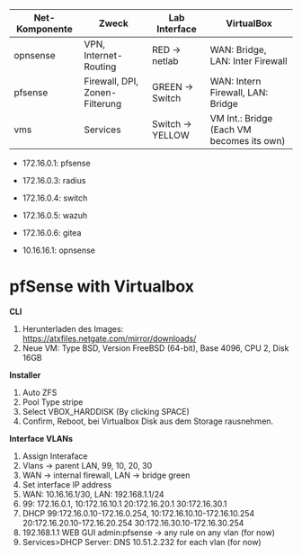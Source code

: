 

| Net-Komponente | Zweck                          | Lab Interface    | VirtualBox                                |
| -------------- | ------------------------------ | ---------------- | ----------------------------------------- |
| opnsense       | VPN, Internet-Routing          | RED -> netlab    | WAN: Bridge, LAN: Inter Firewall          |
| pfsense        | Firewall, DPI, Zonen-Filterung | GREEN -> Switch  | WAN: Intern Firewall, LAN: Bridge         |
| vms            | Services                       | Switch -> YELLOW | VM Int.: Bridge (Each VM becomes its own) |



- 172.16.0.1: pfsense
- 172.16.0.3: radius
- 172.16.0.4: switch
- 172.16.0.5: wazuh
- 172.16.0.6: gitea

- 10.16.16.1: opnsense

# pfSense with Virtualbox

**CLI**

1. Herunterladen des Images: https://atxfiles.netgate.com/mirror/downloads/ 
2. Neue VM: Type BSD, Version FreeBSD (64-bit), Base 4096, CPU 2, Disk 16GB

**Installer**

1. Auto ZFS
2. Pool Type stripe
3. Select VBOX_HARDDISK (By clicking SPACE)
4. Confirm, Reboot, bei Virtualbox Disk aus dem Storage rausnehmen.

**Interface VLANs**

1. Assign Interaface
2. Vlans -> parent LAN, 99, 10, 20, 30
3. WAN -> internal firewall, LAN -> bridge green
4. Set interface IP address
5. WAN: 10.16.16.1/30, LAN: 192.168.1.1/24
6. 99: 172.16.0.1, 10:172.16.10.1 20:172.16.20.1 30:172.16.30.1
7. DHCP 99:172.16.0.10-172.16.0.254, 10:172.16.10.10-172.16.10.254 20:172.16.20.10-172.16.20.254 30:172.16.30.10-172.16.30.254
8. 192.168.1.1 WEB GUI admin:pfsense -> any rule on any vlan (for now)
9. Services>DHCP Server: DNS 10.51.2.232 for each vlan (for now)